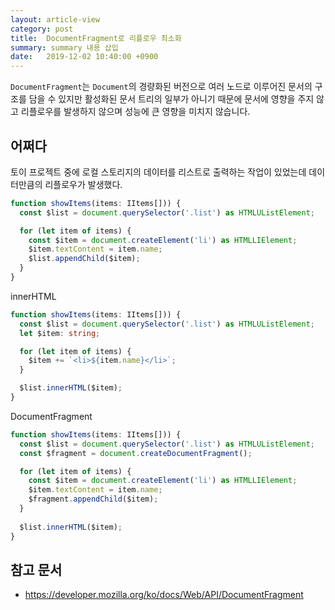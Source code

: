 ```yaml
---
layout: article-view
category: post
title:  DocumentFragment로 리플로우 최소화
summary: summary 내용 삽입
date:   2019-12-02 10:40:00 +0900
---
```


`DocumentFragment`는 `Document`의 경량화된 버전으로 여러 노드로 이루어진 문서의 구조를 담을 수 있지만 활성화된 문서 트리의 일부가 아니기 때문에 문서에 영향을 주지 않고 리플로우를 발생하지 않으며 성능에 큰 영향을 미치지 않습니다.

## 어쩌다

토이 프로젝트 중에 로컬 스토리지의 데이터를 리스트로 출력하는 작업이 있었는데 데이터만큼의 리플로우가 발생했다.

```typescript
function showItems(items: IItems[])) {
  const $list = document.querySelector('.list') as HTMLUListElement;

  for (let item of items) {
    const $item = document.createElement('li') as HTMLLIElement;
    $item.textContent = item.name;
    $list.appendChild($item);
  }
}
```

innerHTML 

```typescript
function showItems(items: IItems[])) {
  const $list = document.querySelector('.list') as HTMLUListElement;
  let $item: string;

  for (let item of items) {
    $item += `<li>${item.name}</li>`;
  }

  $list.innerHTML($item);
}
```

DocumentFragment

```typescript
function showItems(items: IItems[])) {
  const $list = document.querySelector('.list') as HTMLUListElement;
  const $fragment = document.createDocumentFragment();

  for (let item of items) {
    const $item = document.createElement('li') as HTMLLIElement;
    $item.textContent = item.name;
    $fragment.appendChild($item);
  }
  
  $list.innerHTML($item);
}
```

## 참고 문서
- https://developer.mozilla.org/ko/docs/Web/API/DocumentFragment